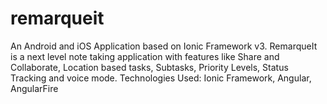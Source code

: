 # remarqueit
An Android and iOS Application based on Ionic Framework v3.  RemarqueIt is a next level note taking application with features like Share and Collaborate, Location based tasks, Subtasks, Priority Levels, Status Tracking and voice mode. Technologies Used: Ionic Framework, Angular, AngularFire

